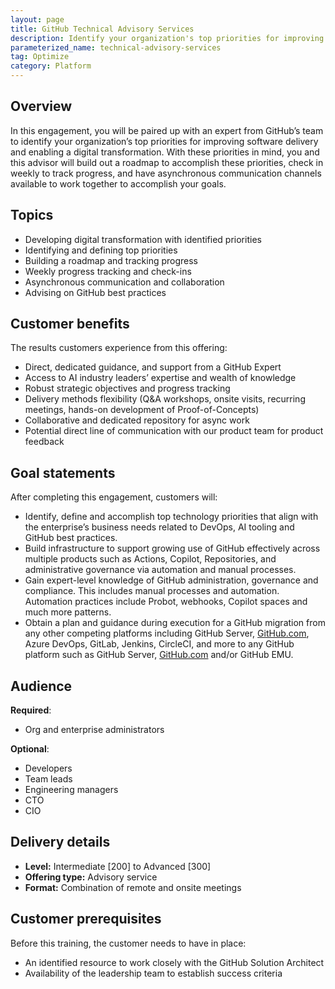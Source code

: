 ```yaml
---
layout: page
title: GitHub Technical Advisory Services
description: Identify your organization's top priorities for improving software delivery and enabling a digital transformation.
parameterized_name: technical-advisory-services
tag: Optimize
category: Platform
---
```


## Overview

In this engagement, you will be paired up with an expert from GitHub’s team to identify your organization’s top priorities for improving software delivery and enabling a digital transformation. With these priorities in mind, you and this advisor will build out a roadmap to accomplish these priorities, check in weekly to track progress, and have asynchronous communication channels available to work together to accomplish your goals.

## Topics

- Developing digital transformation with identified priorities
- Identifying and defining top priorities
- Building a roadmap and tracking progress
- Weekly progress tracking and check-ins
- Asynchronous communication and collaboration
- Advising on GitHub best practices

## Customer benefits

The results customers experience from this offering:

- Direct, dedicated guidance, and support from a GitHub Expert
- Access to AI industry leaders’ expertise and wealth of knowledge
- Robust strategic objectives and progress tracking
- Delivery methods flexibility (Q\&A workshops, onsite visits, recurring meetings, hands-on development of Proof-of-Concepts)
- Collaborative and dedicated repository for async work
- Potential direct line of communication with our product team for product feedback

## Goal statements

After completing this engagement, customers will:

- Identify, define and accomplish top technology priorities that align with the enterprise’s business needs related to DevOps, AI tooling and GitHub best practices.
- Build infrastructure to support growing use of GitHub effectively across multiple products such as Actions, Copilot, Repositories, and administrative governance via automation and manual processes.
- Gain expert-level knowledge of GitHub administration, governance and compliance. This includes manual processes and automation. Automation practices include Probot, webhooks, Copilot spaces and much more patterns.
- Obtain a plan and guidance during execution for a GitHub migration from any other competing platforms including GitHub Server, [GitHub.com](http://GitHub.com), Azure DevOps, GitLab, Jenkins, CircleCI, and more to any GitHub platform such as GitHub Server, [GitHub.com](http://Github.com) and/or GitHub EMU.

## Audience

**Required**:

- Org and enterprise administrators

**Optional**:

- Developers
- Team leads
- Engineering managers
- CTO
- CIO

## Delivery details

- **Level:** Intermediate \[200\] to Advanced \[300\]
- **Offering type:** Advisory service
- **Format:** Combination of remote and onsite meetings

## Customer prerequisites

Before this training, the customer needs to have in place:

- An identified resource to work closely with the GitHub Solution Architect
- Availability of the leadership team to establish success criteria
